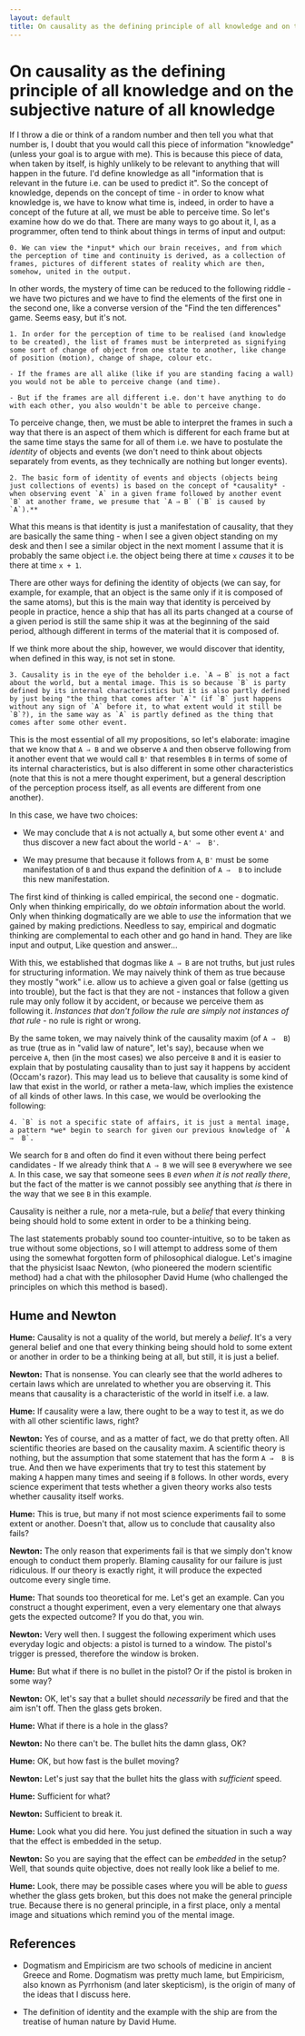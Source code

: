 ```yaml
---
layout: default
title: On causality as the defining principle of all knowledge and on the subjective nature of all knowledge
---
```


On causality as the defining principle of all knowledge and on the subjective nature of all knowledge
===

If I throw a die or think of a random number and then tell you what that number is, I doubt that you would call this piece of information "knowledge" (unless your goal is to argue with me). This is because this piece of data, when taken by itself, is highly unlikely to be relevant to anything that will happen in the future. I'd define knowledge as all "information that is relevant in the future i.e. can be used to predict it". So the concept of knowledge, depends on the concept of time - in order to know what knowledge is, we have to know what time is, indeed, in order to have a concept of the future at all, we must be able to perceive time. So let's examine how do we do that. There are many ways to go about it, I, as a programmer, often tend to think about things in terms of input and output:

```
0. We can view the *input* which our brain receives, and from which the perception of time and continuity is derived, as a collection of frames, pictures of different states of reality which are then, somehow, united in the output. 
```

In other words, the mystery of time can be reduced to the following riddle  - we have two pictures and we have to find the elements of the first one in the second one, like a converse version of the "Find the ten differences" game. 
 Seems easy, but it's not.

```
1. In order for the perception of time to be realised (and knowledge to be created), the list of frames must be interpreted as signifying some sort of change of object from one state to another, like change of position (motion), change of shape, colour etc.

- If the frames are all alike (like if you are standing facing a wall) you would not be able to perceive change (and time). 

- But if the frames are all different i.e. don't have anything to do with each other, you also wouldn't be able to perceive change. 

```
To perceive change, then, we must be able to interpret the frames in such a way that there is an aspect of them which is different for each frame but at the same time stays the same for all of them i.e. we have to postulate the *identity* of objects and events (we don't need to think about objects separately from events, as they technically are nothing but longer events).

```
2. The basic form of identity of events and objects (objects being just collections of events) is based on the concept of *causality* - when observing event `A` in a given frame followed by another event `B` at another frame, we presume that `A ⇒ B` (`B` is caused by `A`).**
```

What this means is that identity is just a manifestation of causality, that they are basically the same thing - when I see a given object standing on my desk and then I see a similar object in the next moment I assume that it is probably the same object i.e. the object being there at time `x` *causes* it to be there at time `x + 1`. 

There are other ways for defining the identity of objects (we can say, for example, for example, that an object is the same only if it is composed of the same atoms), but this is the main way that identity is perceived by people in practice, hence a ship that has all its parts changed at a course of a given period is still the same ship it was at the beginning of the said period, although different in terms of the material that it is composed of.

If we think more about the ship, however, we would discover that identity, when defined in this way, is not set in stone.

```
3. Causality is in the eye of the beholder i.e. `A ⇒ B` is not a fact about the world, but a mental image. This is so because `B` is party defined by its internal characteristics but it is also partly defined by just being "the thing that comes after `A`" (if `B` just happens without any sign of `A` before it, to what extent would it still be `B`?), in the same way as `A` is partly defined as the thing that comes after some other event.
```

This is the most essential of all my propositions, so let's elaborate: imagine that we know that `A ⇒ B` and we observe `A` and then observe following from it another event that we would call `B'` that resembles `B` in terms of some of its internal characteristics, but is also different in some other characteristics (note that this is not a mere thought experiment, but a general description of the perception process itself, as all events are different from one another). 

In this case, we have two choices:

- We may conclude that `A` is not actually `A`, but some other event `A'` and thus discover a new fact about the world - `A' ⇒  B'`.

- We may presume that because it follows from `A`, `B'` must be some manifestation of `B` and thus expand the definition of `A ⇒  B` to include this new manifestation.

The first kind of thinking is called empirical, the second one - dogmatic. Only when thinking empirically, do we *obtain* information about the world. Only when thinking dogmatically are we able to *use* the information that we gained by making predictions. Needless to say, empirical and dogmatic thinking are complemental to each other and go hand in hand. They are like input and output, Like question and answer...

With this, we established that dogmas like `A ⇒ B` are not truths, but just rules for structuring information. We may naively think of them as true because they mostly "work" i.e. allow us to achieve a given goal or false (getting us into trouble), but the fact is that they are not - instances that follow a given rule may only follow it by accident, or because we perceive them as following it. *Instances that don't follow the rule are simply not instances of that rule* - no rule is right or wrong.  

By the same token, we may naively think of the causality maxim (of `A ⇒  B`) as true (true as in "valid law of nature", let's say), because when we perceive `A`, then (in the most cases) we also perceive `B` and it is easier to explain that by postulating causality than to just say it happens by accident (Occam's razor). This may lead us to believe that causality is some kind of law that exist in the world, or rather a meta-law, which implies the existence of all kinds of other laws. In this case, we would be overlooking the following:

```
4. `B` is not a specific state of affairs, it is just a mental image, a pattern *we* begin to search for given our previous knowledge of `A ⇒  B`.
```

We search for `B` and often do find it even without there being perfect candidates - If we already think that `A ⇒ B` we will see `B` everywhere we see `A`. In this case, we say that someone sees `B` *even when it is not really there*, but the fact of the matter is we cannot possibly see anything that *is* there in the way that we see `B` in this example. 

Causality is neither a rule, nor a meta-rule, but a *belief* that every thinking being should hold to some extent in order to be a thinking being. 

The last statements probably sound too counter-intuitive, so to be taken as true without some objections, so I will attempt to address some of them using the somewhat forgotten form of philosophical dialogue. Let's imagine that the physicist Isaac Newton, (who pioneered the modern scientific method) had a chat with the philosopher David Hume (who challenged the principles on which this method is based).

Hume and Newton
---

**Hume:** Causality is not a quality of the world, but merely a *belief*. It's a very general belief and one that every thinking being should hold to some extent or another in order to be a thinking being at all, but still, it is just a belief.

**Newton:** That is nonsense. You can clearly see that the world adheres to certain laws which are unrelated to whether you are observing it. This means that causality is a characteristic of the world in itself i.e. a law.

**Hume:** If causality were a law, there ought to be a way to test it, as we do with all other scientific laws, right? 

**Newton:** Yes of course, and as a matter of fact, we do that pretty often. All scientific theories are based on the causality maxim. A scientific theory is nothing, but the assumption that some statement that has the form `A ⇒  B` is true. And then we have experiments that try to test this statement by making `A` happen many times and seeing if `B` follows. In other words, every science experiment that tests whether a given theory works also tests whether causality itself works.

**Hume:** This is true, but many if not most science experiments fail to some extent or another. Doesn't that, allow us to conclude that causality also fails?

**Newton:** The only reason that experiments fail is that we simply don't know enough to conduct them properly. Blaming causality for our failure is just ridiculous. If our theory is exactly right, it will produce the expected outcome every single time.

**Hume:** That sounds too theoretical for me. Let's get an example. Can you construct a thought experiment, even a very elementary one that always gets the expected outcome? If you do that, you win.

**Newton:** Very well then. I suggest the following experiment which uses everyday logic and objects: a pistol is turned to a window. The pistol's trigger is pressed, therefore the window is broken.

**Hume:** But what if there is no bullet in the pistol? Or if the pistol is broken in some way? 

**Newton:** OK, let's say that a bullet should *necessarily* be fired and that the aim isn't off. Then the glass gets broken.

**Hume:** What if there is a hole in the glass? 

**Newton:** No there can't be. The bullet hits the damn glass, OK?

**Hume:** OK, but how fast is the bullet moving?

**Newton:** Let's just say that the bullet hits the glass with *sufficient* speed. 

**Hume:** Sufficient for what? 

**Newton:** Sufficient to break it.

**Hume:** Look what you did here. You just defined the situation in such a way that the effect is embedded in the setup.

**Newton:** So you are saying that the effect can be *embedded* in the setup? Well, that sounds quite objective, does not really look like a belief to me.

**Hume:** Look, there may be possible cases where you will be able to *guess* whether the glass gets broken, but this does not make the general principle true. Because there is no general principle, in a first place, only a mental image and situations which remind you of the mental image. 


References
---

- Dogmatism and Empiricism are two schools of medicine in ancient Greece and Rome. Dogmatism was pretty much lame, but Empiricism, also known as Pyrrhonism (and later skepticism), is the origin of many of the ideas that I discuss here.

- The definition of identity and the example with the ship are from the treatise of human nature by David Hume.
